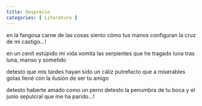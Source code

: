 ```yaml
---
title: Desprecio
categories: [ Literature ]
---
```


en la fangosa carne de las cosas
siento cómo tus manos configuran
la cruz de mi castigo…!

en un cenit estúpido mi vida
vomita las serpientes que he tragado
luna tras luna, manso y sometido

detesto que mis tardes hayan sido
un cáliz putrefacto que a miserables gotas
llené con la ilusión de ser tu amigo

detesto haberte amado como un perro
detesto la penumbra de tu boca
y el junio sepulcral que me ha parido…!

